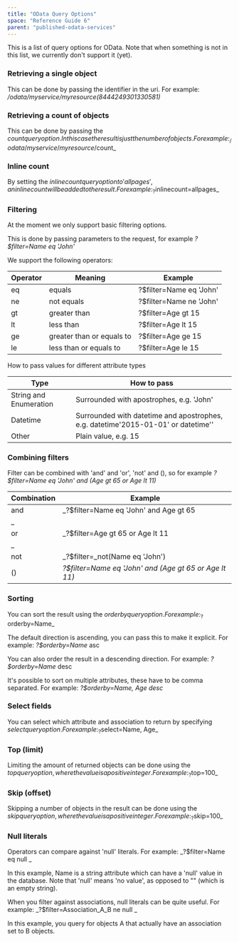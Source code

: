 ```yaml
---
title: "OData Query Options"
space: "Reference Guide 6"
parent: "published-odata-services"
---
```

This is a list of query options for OData. Note that when something is not in this list, we currently don't support it (yet).

### Retrieving a single object

This can be done by passing the identifier in the uri. For example: _/odata/myservice/myresource(8444249301330581)_

### Retrieving a count of objects

This can be done by passing the $count query option. In this case the result is just the number of objects. For example: _/odata/myservice/myresource/$count_

### Inline count

By setting the $inlinecount query option to 'allpages', an inline count will be added to the result. For example: _?$inlinecount=allpages_

### Filtering

At the moment we only support basic filtering options.

This is done by passing parameters to the request, for example _?$filter=Name eq 'John'_

We support the following operators:

| Operator | Meaning | Example |
| --- | --- | --- |
| eq | equals | ?$filter=Name eq 'John' |
| ne | not equals | ?$filter=Name ne 'John' |
| gt | greater than | ?$filter=Age gt 15 |
| lt | less than | ?$filter=Age lt 15 |
| ge | greater than or equals to | ?$filter=Age ge 15 |
| le | less than or equals to | ?$filter=Age le 15 |

How to pass values for different attribute types

| Type | How to pass |
| --- | --- |
| String and Enumeration | Surrounded with apostrophes, e.g. 'John' |
| Datetime | Surrounded with datetime and apostrophes, e.g. datetime'2015-01-01' or datetime'<epoch value here>' |
| Other | Plain value, e.g. 15 |

### Combining filters

Filter can be combined with 'and' and 'or', 'not' and (), so for example _?$filter=Name eq 'John' and (Age gt 65 or Age lt 11)_

| Combination | Example |
| --- | --- |
| and | _?$filter=Name eq 'John' and Age gt 65
_ |
| or | _?$filter=Age gt 65 or Age lt 11
_ |
| not | _?$filter=_not(Name eq 'John') |
| () | _?$filter=Name eq 'John' and (Age gt 65 or Age lt 11)_ |

### Sorting

You can sort the result using the $orderby query option. For example: _?$orderby=Name_

The default direction is ascending, you can pass this to make it explicit. For example: _?$orderby=Name_ asc

You can also order the result in a descending direction. For example: _?$orderby=Name_ desc

It's possible to sort on multiple attributes, these have to be comma separated. For example: _?$orderby=Name, Age desc_

### Select fields

You can select which attribute and association to return by specifying $select query option. For example: _?$select=Name, Age_

### Top (limit)

Limiting the amount of returned objects can be done using the $top query option, where the value is a positive integer. For example: _?$top=100_

### Skip (offset)

Skipping a number of objects in the result can be done using the $skip query option, where the value is a positive integer. For example: _?$skip=100_

### Null literals

Operators can compare against 'null' literals. For example: _?$filter=Name eq null _

In this example, Name is a string attribute which can have a 'null' value in the database. Note that 'null' means 'no value', as opposed to "" (which is an empty string).

When you filter against associations, null literals can be quite useful. For example: _?$filter=Association_A_B ne null _

In this example, you query for objects A that actually have an association set to B objects.
